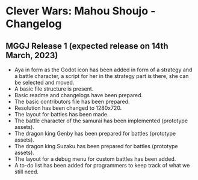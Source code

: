 # Clever Wars: Mahou Shoujo - Changelog

## MGGJ Release 1 (expected release on 14th March, 2023)

- Aya in form as the Godot icon has been added in form of a strategy and a battle character, a script for her in the strategy part is there, she can be selected and moved.
- A basic file structure is present.
- Basic readme and changelogs have been prepared.
- The basic contributors file has been prepared.
- Resolution has been changed to 1280x720.
- The layout for battles has been made.
- The battle character of the samurai has been implemented (prototype assets).
- The dragon king Genby has been prepared for battles (prototype assets).
- The dragon king Suzaku has been prepared for battles (prototype assets).
- The layout for a debug menu for custom battles has been added.
- A to-do list has been added for programmers to keep track of what we still need.